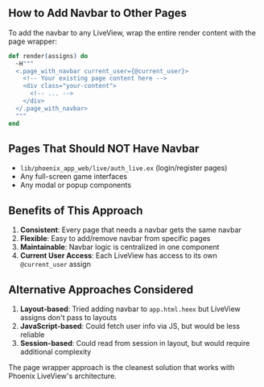 ## How to Add Navbar to Other Pages

To add the navbar to any LiveView, wrap the entire render content with the page wrapper:

```elixir
def render(assigns) do
  ~H"""
  <.page_with_navbar current_user={@current_user}>
    <!-- Your existing page content here -->
    <div class="your-content">
      <!-- ... -->
    </div>
  </.page_with_navbar>
  """
end
```

## Pages That Should NOT Have Navbar

- `lib/phoenix_app_web/live/auth_live.ex` (login/register pages)
- Any full-screen game interfaces
- Any modal or popup components

## Benefits of This Approach

1. **Consistent**: Every page that needs a navbar gets the same navbar
2. **Flexible**: Easy to add/remove navbar from specific pages
3. **Maintainable**: Navbar logic is centralized in one component
4. **Current User Access**: Each LiveView has access to its own `@current_user` assign

## Alternative Approaches Considered

1. **Layout-based**: Tried adding navbar to `app.html.heex` but LiveView assigns don't pass to layouts
2. **JavaScript-based**: Could fetch user info via JS, but would be less reliable
3. **Session-based**: Could read from session in layout, but would require additional complexity

The page wrapper approach is the cleanest solution that works with Phoenix LiveView's architecture.